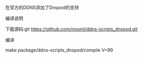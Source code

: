 在官方的DDNS添加了Dnspod的支持

编译说明

下载源码:git https://github.com/nixonli/ddns-scripts_dnspod.git

编译

make package/ddns-scripts_dnspod/compile V=99
